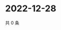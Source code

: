 # 2022-12-28

共 0 条

<!-- BEGIN WEIBO -->
<!-- 最后更新时间 Wed Dec 28 2022 14:17:17 GMT+0800 (China Standard Time) -->

<!-- END WEIBO -->

